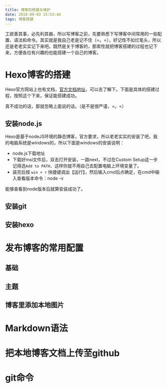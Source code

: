 ```yaml
---
title: 博客的搭建与维护
date: 2018-09-03 15:53:44
tags: 博客搭建
---
```


工欲善其事，必先利其器，所以写博客之前，先要熟悉下写博客中间常用的一些配置、语法和命令。其实就是我自己老是记不住（=。=），好记性不如烂笔头，所以还是老老实实记下来吧。既然是关于博客的，那索性就把博客搭建的过程也记下来，方便各位有兴趣的也能搭建一个自己的博客。

# Hexo博客的搭建

Hexo官方网站上也有文档，[官方文档地址](https://hexo.io/zh-cn/docs/)，可以去了解下。下面是具体的搭建过程，按照这个下来，保证能搭建成功。

真不成功的话，那就忽略上面说的话。（是不是很严谨，=。=）

## 安装node.js

Hexo是基于nodeJS环境的静态博客，官方要求，所以老老实实的安装了吧，我的电脑系统是windows的，所以下面是windows的安装说明：

- node.js下载地址
- 下载好msi文件后，双击打开安装，一路next，不过在Custom Setup这一步记得选`Add to PATH, `这样你就不用自己去配置电脑上环境变量了。 
- 装完后按 `win + r` 快捷键调出【运行】，然后输入cmd后点确定，在cmd中输入查看版本命令：node -v

能够查看到node版本后就算安装成功了。

## 安装git



## 安装hexo

# 发布博客的常用配置

## 基础

## 主题

## 博客里添加本地图片

# Markdown语法

# 把本地博客文档上传至github

# git命令